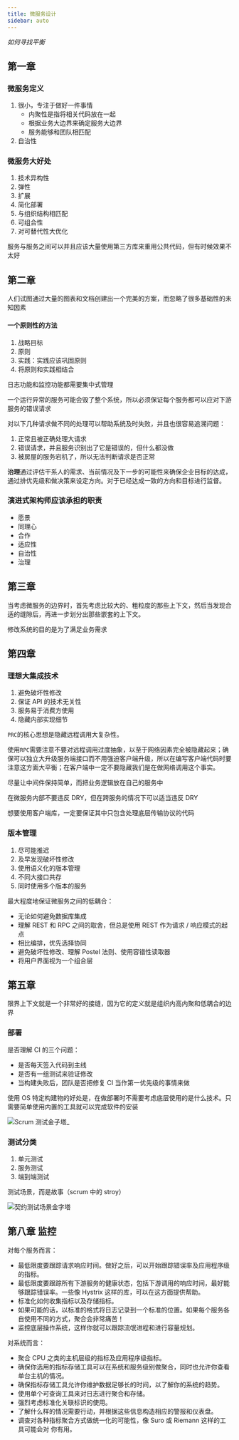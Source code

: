 ```yaml
---
title: 微服务设计
sidebar: auto
---
```


*如何寻找平衡*

## 第一章

### 微服务定义

1. 很小，专注于做好一件事情
    * 内聚性是指将相关代码放在一起
    * 根据业务大边界来确定服务大边界
    * 服务能够和团队相匹配
2. 自治性

### 微服务大好处

1. 技术异构性
2. 弹性
3. 扩展
4. 简化部署
5. 与组织结构相匹配
6. 可组合性
7. 对可替代性大优化

服务与服务之间可以并且应该大量使用第三方库来重用公共代码，但有时候效果不太好

## 第二章

人们试图通过大量的图表和文档创建出一个完美的方案，而忽略了很多基础性的未知因素

#### 一个原则性的方法

1. 战略目标
2. 原则
3. 实践：实践应该巩固原则
4. 将原则和实践相结合

日志功能和监控功能都需要集中式管理

一个运行异常的服务可能会毁了整个系统，所以必须保证每个服务都可以应对下游服务的错误请求

对以下几种请求做不同的处理可以帮助系统及时失败，并且也很容易追溯问题：

1. 正常且被正确处理大请求
2. 错误请求，并且服务识别出了它是错误的，但什么都没做
3. 被房屋的服务宕机了，所以无法判断请求是否正常

**治理**通过评估干系人的需求、当前情况及下一步的可能性来确保企业目标的达成，通过排优先级和做决策来设定方向。对于已经达成一致的方向和目标进行监督。

### 演进式架构师应该承担的职责

* 愿景
* 同理心
* 合作
* 适应性
* 自治性
* 治理

## 第三章

当考虑微服务的边界时，首先考虑比较大的、粗粒度的那些上下文，然后当发现合适的缝隙后，再进一步划分出那些嵌套的上下文。

修改系统的目的是为了满足业务需求

## 第四章

### 理想大集成技术

1. 避免破坏性修改
2. 保证 API 的技术无关性
3. 服务易于消费方使用
4. 隐藏内部实现细节

`PRC`的核心思想是隐藏远程调用大复杂性。

使用`RPC`需要注意不要对远程调用过度抽象，以至于网络因素完全被隐藏起来；确保可以独立大升级服务端接口而不用强迫客户端升级，所以在编写客户端代码时要注意这方面大平衡；在客户端中一定不要隐藏我们是在做网络调用这个事实。

尽量让中间件保持简单，而把业务逻辑放在自己的服务中

在微服务内部不要违反 DRY，但在跨服务的情况下可以适当违反 DRY

想要使用客户端库，一定要保证其中只包含处理底层传输协议的代码

### 版本管理

1. 尽可能推迟
2. 及早发现破坏性修改
3. 使用语义化的版本管理
4. 不同大接口共存
5. 同时使用多个版本的服务

最大程度地保证微服务之间的低耦合：

* 无论如何避免数据库集成
* 理解 REST 和 RPC 之间的取舍，但总是使用 REST 作为请求 / 响应模式的起点
* 相比编排，优先选择协同
* 避免破坏性修改、理解 Postel 法则、使用容错性读取器
* 将用户界面视为一个组合层

## 第五章

限界上下文就是一个非常好的接缝，因为它的定义就是组织内高内聚和低耦合的边界


### 部署

是否理解 CI 的三个问题：

* 是否每天签入代码到主线
* 是否有一组测试来验证修改
* 当构建失败后，团队是否把修复 CI 当作第一优先级的事情来做

使用 OS 特定构建物的好处是，在做部署时不需要考虑底层使用的是什么技术。只需要简单使用内置的工具就可以完成软件的安装

![Scrum 测试金子塔](./imgs/buildingmicroservice/scrum-test.png)_

### 测试分类

1. 单元测试
2. 服务测试
3. 端到端测试

测试场景，而是故事（scrum 中的 stroy）

![契约测试场景金字塔](./imgs/buildingmicroservice/cdc-test.png)

## 第八章 监控

对每个服务而言：

* 最低限度要跟踪请求响应时间。做好之后，可以开始跟踪错误率及应用程序级的指标。
* 最低限度要跟踪所有下游服务的健康状态，包括下游调用的响应时间，最好能够跟踪错误率。一些像 Hystrix 这样的库，可以在这方面提供帮助。
* 标准化如何收集指标以及存储指标。
* 如果可能的话，以标准的格式将日志记录到一个标准的位置。如果每个服务各自使用不同的方式，聚合会非常痛苦！
* 监控底层操作系统，这样你就可以跟踪流氓进程和进行容量规划。

对系统而言：

* 聚合 CPU 之类的主机层级的指标及应用程序级指标。
* 确保你选用的指标存储工具可以在系统和服务级别做聚合，同时也允许你查看单台主机的情况。
* 确保指标存储工具允许你维护数据足够长的时间，以了解你的系统的趋势。
* 使用单个可查询工具来对日志进行聚合和存储。
* 强烈考虑标准化关联标识的使用。
* 了解什么样的情况需要行动，并根据这些信息构造相应的警报和仪表盘。
* 调查对各种指标聚合方式做统一化的可能性，像 Suro 或 Riemann 这样的工具可能会对 你有用。
